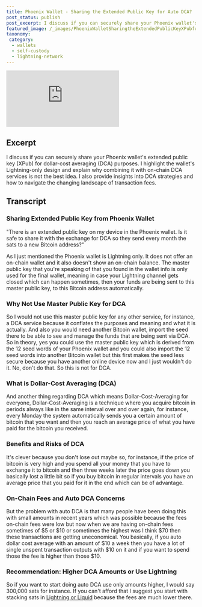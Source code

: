 ```yaml
---
title: Phoenix Wallet - Sharing the Extended Public Key for Auto DCA?
post_status: publish
post_excerpt: I discuss if you can securely share your Phoenix wallet's extended public key (XPub) for dollar-cost averaging (DCA) purposes.
featured_image: /_images/PhoenixWalletSharingtheExtendedPublicKeyXPubforAutoDCA.jpg
taxonomy:
 category:
  - wallets
  - self-custody
  - lightning-network
---
```


<iframe src="https://player.vimeo.com/video/1021226679?badge=0&amp;autopause=0&amp;player_id=0&amp;app_id=58479" frameborder="0" allow="autoplay; fullscreen; picture-in-picture; clipboard-write; encrypted-media" title="Phoenix Wallet: Sharing the Extended Public Key (XPub) for Auto DCA?"></iframe>

<div style="margin-bottom:30px;"></div>

## Excerpt

I discuss if you can securely share your Phoenix wallet's extended public key (XPub) for dollar-cost averaging (DCA) purposes. I highlight the wallet's Lightning-only design and explain why combining it with on-chain DCA services is not the best idea. I also provide insights into DCA strategies and how to navigate the changing landscape of transaction fees.

## Transcript

### Sharing Extended Public Key from Phoenix Wallet

"There is an extended public key on my device in the Phoenix wallet. Is it safe to share it with the exchange for DCA so they send every month the sats to a new Bitcoin address?" 

As I just mentioned the Phoenix wallet is Lightning only. It does not offer an on-chain wallet and it also doesn't show an on-chain balance. The master public key that you're speaking of that you found in the wallet info is only used for the final wallet, meaning in case your Lightning channel gets closed which can happen sometimes, then your funds are being sent to this master public key, to this Bitcoin address automatically.

### Why Not Use Master Public Key for DCA

So I would not use this master public key for any other service, for instance, a DCA service because it conflates the purposes and meaning and what it is actually. And also you would need another Bitcoin wallet, import the seed there to be able to see and manage the funds that are being sent via DCA. So in theory, yes you could use the master public key which is derived from the 12 seed words of your Phoenix wallet and you could also import the 12 seed words into another Bitcoin wallet but this first makes the seed less secure because you have another online device now and I just wouldn't do it. No, don't do that. So this is not for DCA.

### What is Dollar-Cost Averaging (DCA)

And another thing regarding DCA which means Dollar-Cost-Averaging for everyone, Dollar-Cost-Averaging is a technique where you acquire bitcoin in periods always like in the same interval over and over again, for instance, every Monday the system automatically sends you a certain amount of bitcoin that you want and then you reach an average price of what you have paid for the bitcoin you received.

### Benefits and Risks of DCA

It's clever because you don't lose out maybe so, for instance, if the price of bitcoin is very high and you spend all your money that you have to exchange it to bitcoin and then three weeks later the price goes down you basically lost a little bit so if you buy bitcoin in regular intervals you have an average price that you paid for it in the end which can be of advantage.

### On-Chain Fees and Auto DCA Concerns

But the problem with auto DCA is that many people have been doing this with small amounts in recent years which was possible because the fees on-chain fees were low but now when we are having on-chain fees sometimes of $5 or $10 or sometimes the highest was I think $70 then these transactions are getting uneconomical. You basically, if you auto dollar cost average with an amount of $10 a week then you have a lot of single unspent transaction outputs with \$10 on it and if you want to spend those the fee is higher than those $10.

### Recommendation: Higher DCA Amounts or Use Lightning

So if you want to start doing auto DCA use only amounts higher, I would say 300,000 sats for instance. If you can't afford that I suggest you start with stacking sats in [Lightning or Liquid](https://www.youtube.com/watch?v=3E12dUnYh90) because the fees are much lower there.


